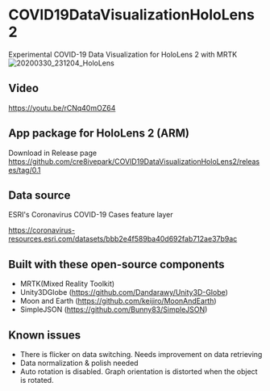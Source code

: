 # COVID19DataVisualizationHoloLens2
Experimental COVID-19 Data Visualization for HoloLens 2 with MRTK
![20200330_231204_HoloLens](https://user-images.githubusercontent.com/13754172/78055611-a31a6400-7338-11ea-82e2-05987de9feeb.jpg)

## Video
https://youtu.be/rCNq40mOZ64

## App package for HoloLens 2 (ARM)
Download in Release page
https://github.com/cre8ivepark/COVID19DataVisualizationHoloLens2/releases/tag/0.1

## Data source
ESRI's Coronavirus COVID-19 Cases feature layer

https://coronavirus-resources.esri.com/datasets/bbb2e4f589ba40d692fab712ae37b9ac


## Built with these open-source components
- MRTK(Mixed Reality Toolkit)
- Unity3DGlobe (https://github.com/Dandarawy/Unity3D-Globe)
- Moon and Earth (https://github.com/keijiro/MoonAndEarth)
- SimpleJSON (https://github.com/Bunny83/SimpleJSON)

## Known issues
- There is flicker on data switching. Needs improvement on data retrieving
- Data normalization & polish needed
- Auto rotation is disabled. Graph orientation is distorted when the object is rotated.
